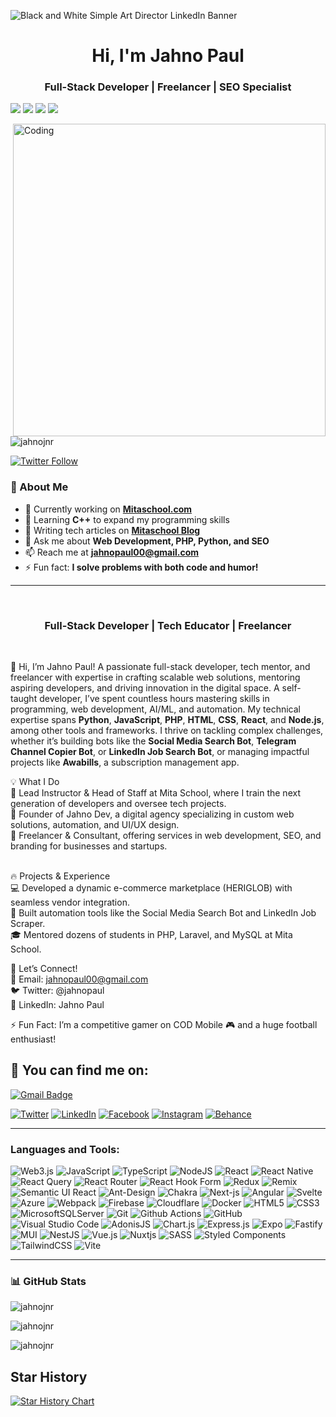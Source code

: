 ![Black and White Simple Art Director LinkedIn Banner](https://github.com/user-attachments/assets/722ae5f1-17e1-4650-a882-01155053bba0)

<h1 align="center">Hi, I'm Jahno Paul</h1>
<h3 align="center">Full-Stack Developer | Freelancer | SEO Specialist</h3>
<p>
    <a href="https://github.com/Jahnojnr"><img src="https://img.shields.io/badge/status-updating-brightgreen.svg"></a>
   <a href="https://github.com/Jahnojnr/graphs/contributors"><img src="https://img.shields.io/github/contributors/Jahnojnr/Jahnojnr?color=blue"></a>
<a href="https://github.com/Jahnojnr/stargazers"><img src="https://img.shields.io/github/stars/Jahnojnr/Jahnojnr.svg?logo=github"></a>
   <a href="https://github.com/Jahnojnr/network/members"><img src="https://img.shields.io/github/forks/Jahnojnr/Jahnojnr.svg?color=blue&logo=github"></a>
   
</p>

<img align="right" alt="Coding" width="500" src="https://cdn.dribbble.com/users/4382412/screenshots/15633275/media/085a014ebebde73e5cd510c93941f49a.gif">

<p align="left"> <img src="https://komarev.com/ghpvc/?username=jahnojnr&label=Profile%20views&color=0e75b6&style=flat" alt="jahnojnr" /> </p>

<p align="left">
  <a href="https://twitter.com/jahnopaul" target="_blank">
    <img src="https://img.shields.io/twitter/follow/jahnopaul?logo=twitter&style=for-the-badge" alt="Twitter Follow" />
  </a>
</p>

### 🚀 About Me  
- 🔭 Currently working on **[Mitaschool.com](https://mitaschool.com/)**  
- 🌱 Learning **C++** to expand my programming skills  
- 📝 Writing tech articles on **[Mitaschool Blog](https://mitaschool.com/blog/)**  
- 💬 Ask me about **Web Development, PHP, Python, and SEO**  
- 📫 Reach me at **jahnopaul00@gmail.com**  
- ⚡ Fun fact: **I solve problems with both code and humor!**  

---
<br/>

<h3 align="center">Full-Stack Developer | Tech Educator | Freelancer</h3>
<br/>

🚀 Hi, I’m Jahno Paul! A passionate full-stack developer, tech mentor, and freelancer with expertise in crafting scalable web solutions, mentoring aspiring developers, and driving innovation in the digital space. A self-taught developer, I’ve spent countless hours mastering skills in programming, web development, AI/ML, and automation. My technical expertise spans **Python**, **JavaScript**, **PHP**, **HTML**, **CSS**, **React**, and **Node.js**, among other tools and frameworks. I thrive on tackling complex challenges, whether it’s building bots like the **Social Media Search Bot**, **Telegram Channel Copier Bot**, or **LinkedIn Job Search Bot**, or managing impactful projects like **Awabills**, a subscription management app. 
<br>

💡 What I Do
<br>
🔹 Lead Instructor & Head of Staff at Mita School, where I train the next generation of developers and oversee tech projects.<br>
🔹 Founder of Jahno Dev, a digital agency specializing in custom web solutions, automation, and UI/UX design.<br>
🔹 Freelancer & Consultant, offering services in web development, SEO, and branding for businesses and startups.<br>
<br>

🔥 Projects & Experience
<br>
💻 Developed a dynamic e-commerce marketplace (HERIGLOB) with seamless vendor integration.<br>
🤖 Built automation tools like the Social Media Search Bot and LinkedIn Job Scraper.<br>
🎓 Mentored dozens of students in PHP, Laravel, and MySQL at Mita School.<br>

💬 Let’s Connect!
<br>
📩 Email: jahnopaul00@gmail.com<br>
🐦 Twitter: @jahnopaul<br>
💼 LinkedIn: Jahno Paul<br>

⚡ Fun Fact: I’m a competitive gamer on COD Mobile 🎮 and a huge football enthusiast!




## 🔎 You can find me on:
<a href="mailto:jahnopaul00@gmail.com">
  <img src="https://img.shields.io/badge/Gmail-D14836?style=for-the-badge&logo=gmail&logoColor=white" alt="Gmail Badge"/></a>
  
[![Twitter](https://img.shields.io/badge/Twitter-%231DA1F2.svg?&style=for-the-badge&logo=X&logoColor=white)](https://twitter.com/jahnopaul)
[![LinkedIn](https://img.shields.io/badge/LinkedIn-%230077B5.svg?&style=for-the-badge&logo=linkedin&logoColor=white)](https://linkedin.com/in/jahnopaul)
[![Facebook](https://img.shields.io/badge/Facebook-%231877F2.svg?&style=for-the-badge&logo=facebook&logoColor=white)](https://fb.com/jahnodev)
[![Instagram](https://img.shields.io/badge/Instagram-E4405F?style=for-the-badge&logo=instagram&logoColor=white)](https://instagram.com/jahnopaul)
[![Behance](https://img.shields.io/badge/Behance-1769FF?style=for-the-badge&logo=behance&logoColor=white)](https://www.behance.net/jahnopaul)

--- 
<h3 align="left">Languages and Tools:</h3>

![Web3.js](https://img.shields.io/badge/web3.js-F16822?style=for-the-badge&logo=web3.js&logoColor=white)
![JavaScript](https://img.shields.io/badge/javascript-%23323330.svg?style=for-the-badge&logo=javascript&logoColor=%23F7DF1E)
![TypeScript](https://img.shields.io/badge/-TypeScript-007ACC?style=for-the-badge&logo=typescript&logoColor=white)
![NodeJS](https://img.shields.io/badge/node.js-6DA55F?style=for-the-badge&logo=node.js&logoColor=white)
![React](https://img.shields.io/badge/react-%2320232a.svg?style=for-the-badge&logo=react&logoColor=%2361DAFB)
![React Native](https://img.shields.io/badge/react_native-%2320232a.svg?style=for-the-badge&logo=react&logoColor=%2361DAFB)
![React Query](https://img.shields.io/badge/-React%20Query-FF4154?style=for-the-badge&logo=react%20query&logoColor=white)
![React Router](https://img.shields.io/badge/React_Router-CA4245?style=for-the-badge&logo=react-router&logoColor=white)
![React Hook Form](https://img.shields.io/badge/React%20Hook%20Form-%23EC5990.svg?style=for-the-badge&logo=reacthookform&logoColor=white)
![Redux](https://img.shields.io/badge/redux-%23593d88.svg?style=for-the-badge&logo=redux&logoColor=white)
![Remix](https://img.shields.io/badge/remix-%23000.svg?style=for-the-badge&logo=remix&logoColor=white)
![Semantic UI React](https://img.shields.io/badge/Semantic%20UI%20React-%2335BDB2.svg?style=for-the-badge&logo=SemanticUIReact&logoColor=white)
![Ant-Design](https://img.shields.io/badge/-AntDesign-%230170FE?style=for-the-badge&logo=ant-design&logoColor=white)
![Chakra](https://img.shields.io/badge/chakra-%234ED1C5.svg?style=for-the-badge&logo=chakraui&logoColor=white)
![Next-js](https://img.shields.io/badge/Next-black?style=for-the-badge&logo=next.js&logoColor=white)
![Angular](https://img.shields.io/badge/angular-%23DD0031.svg?style=for-the-badge&logo=angular&logoColor=white)
![Svelte](https://img.shields.io/badge/svelte-%23f1413d.svg?style=for-the-badge&logo=svelte&logoColor=white)
![Azure](https://img.shields.io/badge/azure-%230072C6.svg?style=for-the-badge&logo=azure-devops&logoColor=white)
![Webpack](https://img.shields.io/badge/-Webpack-8DD6F9?style=for-the-badge&logo=webpack&logoColor=white)
![Firebase](https://img.shields.io/badge/firebase-%23039BE5.svg?style=for-the-badge&logo=firebase)
![Cloudflare](https://img.shields.io/badge/Cloudflare-F38020?style=for-the-badge&logo=Cloudflare&logoColor=white)
![Docker](https://img.shields.io/badge/-Docker-46a2f1?style=for-the-badge&logo=docker&logoColor=white)
![HTML5](https://img.shields.io/badge/-HTML5-E34F26?style=for-the-badge&logo=html5&logoColor=white)
![CSS3](https://img.shields.io/badge/css3-%231572B6.svg?style=for-the-badge&logo=css3&logoColor=white)
![MicrosoftSQLServer](https://img.shields.io/badge/Microsoft%20SQL%20Sever-CC2927?style=for-the-badge&logo=microsoft%20sql%20server&logoColor=white)
![Git](https://img.shields.io/badge/-Git-F05032?style=for-the-badge&logo=git&logoColor=white)
![Github Actions](https://img.shields.io/badge/-Github_Actions-2088FF?style=for-the-badge&logo=github-actions&logoColor=white)
![GitHub](https://img.shields.io/badge/github-%23121011.svg?style=for-the-badge&logo=github&logoColor=white)
![Visual Studio Code](https://img.shields.io/badge/Visual%20Studio%20Code-0078d7.svg?style=for-the-badge&logo=visual-studio-code&logoColor=white)
![AdonisJS](https://img.shields.io/badge/adonisjs-%23220052.svg?style=for-the-badge&logo=adonisjs&logoColor=white)
![Chart.js](https://img.shields.io/badge/chart.js-F5788D.svg?style=for-the-badge&logo=chart.js&logoColor=white)
![Express.js](https://img.shields.io/badge/express.js-%23404d59.svg?style=for-the-badge&logo=express&logoColor=%2361DAFB)
![Expo](https://img.shields.io/badge/expo-1C1E24?style=for-the-badge&logo=expo&logoColor=#D04A37)
![Fastify](https://img.shields.io/badge/fastify-%23000000.svg?style=for-the-badge&logo=fastify&logoColor=white)
![MUI](https://img.shields.io/badge/MUI-%230081CB.svg?style=for-the-badge&logo=mui&logoColor=white)
![NestJS](https://img.shields.io/badge/nestjs-%23E0234E.svg?style=for-the-badge&logo=nestjs&logoColor=white)
![Vue.js](https://img.shields.io/badge/vuejs-%2335495e.svg?style=for-the-badge&logo=vuedotjs&logoColor=%234FC08D)
![Nuxtjs](https://img.shields.io/badge/Nuxt-002E3B?style=for-the-badge&logo=nuxtdotjs&logoColor=#00DC82)
![SASS](https://img.shields.io/badge/SASS-hotpink.svg?style=for-the-badge&logo=SASS&logoColor=white)
![Styled Components](https://img.shields.io/badge/styled--components-DB7093?style=for-the-badge&logo=styled-components&logoColor=white)
![TailwindCSS](https://img.shields.io/badge/tailwindcss-%2338B2AC.svg?style=for-the-badge&logo=tailwind-css&logoColor=white)
![Vite](https://img.shields.io/badge/vite-%23646CFF.svg?style=for-the-badge&logo=vite&logoColor=white)

---

### 📊 GitHub Stats  
<p align="left">
  <img align="center" src="https://github-readme-stats.vercel.app/api?username=jahnojnr&show_icons=true&locale=en" alt="jahnojnr" />
</p>

<p align="left">
  <img align="center" src="https://github-readme-stats.vercel.app/api/top-langs?username=jahnojnr&show_icons=true&locale=en&layout=compact" alt="jahnojnr" />
</p>

<p align="left">
  <img align="center" src="https://github-readme-streak-stats.herokuapp.com/?user=jahnojnr&" alt="jahnojnr" />
</p>

## Star History

[![Star History Chart](https://api.star-history.com/svg?repos=jahnojnr/jahnojnr,jahnojnr/Vitour---Travel-Tour-Booking-HTML-Template&type=Timeline)](https://star-history.com/#jahnojnr/jahnojnr&jahnojnr/Vitour---Travel-Tour-Booking-HTML-Template&Timeline)

